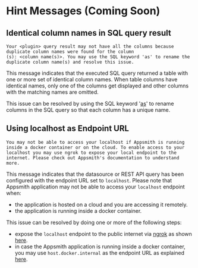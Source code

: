 # Hint Messages (Coming Soon)

## Identical column names in SQL query result

```text
Your <plugin> query result may not have all the columns because duplicate column names were found for the column
(s): <column name(s)>. You may use the SQL keyword 'as' to rename the duplicate column name(s) and resolve this issue.
```

This message indicates that the executed SQL query returned a table with one or more set of identical column 
names. When table columns have identical names, only one of the columns get displayed and other columns with the 
matching names are omitted.

This issue can be resolved by using the SQL keyword '[as](https://www.w3schools.com/sql/sql_ref_as.asp)' to rename 
columns in the SQL query so that each column has a 
unique name. 

## Using localhost as Endpoint URL

```text
You may not be able to access your localhost if Appsmith is running inside a docker container or on the cloud. To enable access to your localhost you may use ngrok to expose your local endpoint to the internet. Please check out Appsmith's documentation to understand more.
```

This message indicates that the datasource or REST API query has been configured with the endpoint URL set to 
`localhost`. Please note that Appsmith application may not be able to access your `localhost` endpoint when:

- the application is hosted on a cloud and you are accessing it remotely.
- the application is running inside a docker container.

This issue can be resolved by doing one or more of the following steps:

- expose the `localhost` endpoint to the public internet via [ngrok](https://ngrok.com/) as shown [here](https://ngrok.com/docs).
- in case the Appsmith application is running inside a docker container, you may use `host.docker.internal` as the 
  endpoint URL as explained [here](https://docs.docker.com/docker-for-mac/networking/).